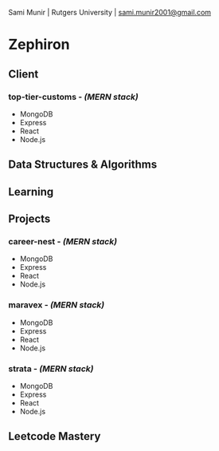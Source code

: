 Sami Munir | Rutgers University | sami.munir2001@gmail.com

# Zephiron

## Client

### top-tier-customs - _(MERN stack)_

- MongoDB
- Express
- React
- Node.js

## Data Structures & Algorithms

## Learning

## Projects

### career-nest - _(MERN stack)_

- MongoDB
- Express
- React
- Node.js

### maravex - _(MERN stack)_

- MongoDB
- Express
- React
- Node.js

### strata - _(MERN stack)_

- MongoDB
- Express
- React
- Node.js

## Leetcode Mastery
